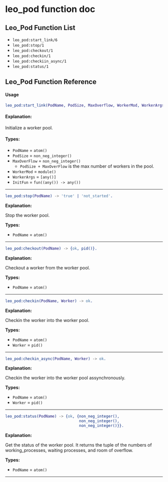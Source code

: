 # leo_pod function doc
## Leo_Pod Function List

* `leo_pod:start_link/6`
* `leo_pod:stop/1`
* `leo_pod:checkout/1`
* `leo_pod:checkin/1`
* `leo_pod:checkiin_async/1`
* `leo_pod:status/1`

## Leo_Pod Function Reference

#### Usage

```Erlang
leo_pod:start_link(PodName, PodSize, MaxOverflow, WorkerMod, WorkerArgs, InitFun) -> {'ok',pid()}.
```

#### Explanation:

Initialize a worker pool.

#### Types:

* `PodName` = `atom()`
* `PodSize` = `non_neg_integer()`
* `MaxOverFlow` = `non_neg_integer()`
  * `PodSize + MaxOverFlow` is the max number of workers in the pool.
* `WorkerMod` = `module()`
* `WorkerArgs` = `[any()]`
* `InitFun` = `fun((any()) -> any())`

- - -
 
```Erlang
leo_pod:stop(PodName) -> 'true' | 'not_started'.
```

**Explanation:**

Stop the worker pool.

**Types:**

* `PodName` = `atom()`

- - -
 
```Erlang
leo_pod:checkout(PodName) -> {ok, pid()}.
```

**Explanation:**

Checkout a worker from the worker pool.

**Types:**

* `PodName` = `atom()`

- - -

```Erlang
leo_pod:checkin(PodName, Worker) -> ok.
```

**Explanation:**

Checkin the worker into the worker pool.

**Types:**

* `PodName` = `atom()`
* `Worker` = `pid()`

- - -

```Erlang
leo_pod:checkin_async(PodName, Worker) -> ok.
```

**Explanation:**

Checkin the worker into the worker pool assynchronously.

**Types:**

* `PodName` = `atom()`
* `Worker` = `pid()`

- - -

```Erlang
leo_pod:status(PodName) -> {ok, {non_neg_integer(),
                                 non_neg_integer(),
                                 non_neg_integer()}}.
```

**Explanation:**

Get the status of the worker pool.
It returns the tuple of the numbers of working_processes, waiting processes, and room of overflow.

**Types:**

* `PodName` = `atom()`

- - -
